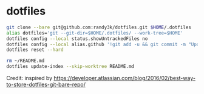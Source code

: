 # dotfiles


```bash
git clone --bare git@github.com:randy3k/dotfiles.git $HOME/.dotfiles
alias dotfiles='git --git-dir=$HOME/.dotfiles/ --work-tree=$HOME'
dotfiles config --local status.showUntrackedFiles no
dotfiles config --local alias.github '!git add -u && git commit -m "Update dotfiles at $(date -u)" && git push'
dotfiles reset --hard

rm ~/README.md
dotfiles update-index --skip-worktree README.md
```

Credit: inspired by https://developer.atlassian.com/blog/2016/02/best-way-to-store-dotfiles-git-bare-repo/
